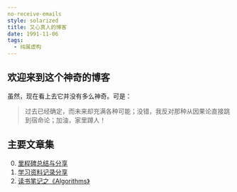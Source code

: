 ```yaml
---
no-receive-emails
style: solarized
title: 又心真人的博客
date: 1991-11-06
tags:
  - 纯属虚构
---
```


## 欢迎来到这个神奇的博客

虽然，现在看上去它并没有多么神奇。可是：

> 过去已经确定，而未来却充满各种可能；没错，我反对那种从因果论直接跳到宿命论；加油，家里蹲人！

## 主要文章集

0. [里程碑总结与分享](post:2020-milestone-1-0)
1. [学习资料记录分享](post:2020-study-records)
1. [读书笔记之《Algorithms》](post:Book-Algorithms-0-Preface-&-Introduction)

